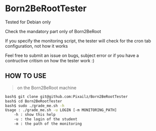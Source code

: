 # Born2BeRootTester
Tested for Debian only

Check the mandatory part only of Born2BeRoot

If you specify the monitoring script, the tester will check for the cron tab
configuration, not how it works

Feel free to submit an issue on bugs, subject error or if you have a contructive
critism on how the tester work :)

## HOW TO USE

> on the Born2BeRoot machine

```bash
bash$ git clone git@github.com:Pixailz/Born2BeRootTester
bash$ cd Born2BeRootTester
bash$ sudo ./grade_me.sh -h
Usage : ./grade_me.sh -u LOGIN [-m MONITORING_PATH]
    -h : show this help
	-u : the login of the student
	-m : the path of the monitoring
```
